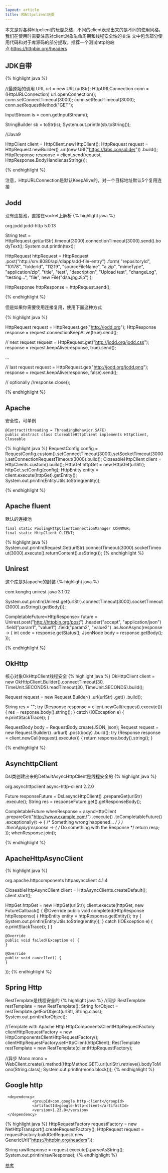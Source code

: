 ```yaml
---
layout: article
title: 和httpclient玩耍
---
```

本文是对各种httpclient的玩耍总结，不同的client表现出来的是不同的使用风格，我们在使用时需要注意对client对象生命周期和线程安全性的关注
文中包含部分使用代码和对于库源码的部分提取。推荐一个测试http的站点:https://httpbin.org/headers

## JDK自带
{% highlight java %}

//最原始的调用
URL url = new URL(urlStr);
HttpURLConnection conn = (HttpURLConnection) url.openConnection();
conn.setConnectTimeout(3000);
conn.setReadTimeout(3000);
conn.setRequestMethod("GET");

InputStream is = conn.getInputStream();

StringBuilder sb = toStr(is);
System.out.println(sb.toString());


//Java9

HttpClient client = HttpClient.newHttpClient();
HttpRequest request = HttpRequest.newBuilder()
    .uri(new URI("https://labs.consol.de/"))
    .build();
HttpResponse<String> response = client.send(request, HttpResponse.BodyHandler.asString());

{% endhighlight %}

注意，HttpURLConnection是默认KeepAlive的，对一个目标地址默认5个复用连接


## Jodd
没有连接池，直接在socket上解析
{% highlight java %}

<dependency>
    <groupId>org.jodd</groupId>
    <artifactId>jodd-http</artifactId>
    <version>5.0.13</version>
</dependency>

String text = HttpRequest.get(urlStr).timeout(3000).connectionTimeout(3000).send().bodyText();
System.out.println(text);


HttpRequest httpRequest = HttpRequest
        .post("http://srv:8080/api/dlapp/add-file-entry")
        .form(
            "repositoryId", "10178",
            "folderId", "11219",
            "sourceFileName", "a.zip",
            "mimeType", "application/zip",
            "title", "test",
            "description", "Upload test",
            "changeLog", "testing...",
            "file", new File("d:\\a.jpg.zip")
        );

HttpResponse httpResponse = httpRequest.send();
    
{% endhighlight %}

但是如果你需要使用连接复用，使用下面这种方式

{% highlight java %}

HttpRequest request = HttpRequest.get("http://jodd.org");
HttpResponse response = request.connectionKeepAlive(true).send();

// next request
request = HttpRequest.get("http://jodd.org/jodd.css");
response = request.keepAlive(response, true).send();

...

// last request
request = HttpRequest.get("http://jodd.org/jodd.png");
response = request.keepAlive(response, false).send();

// optionally
//response.close();

{% endhighlight %}


## Apache
安全性，可单例
```
@Contract(threading = ThreadingBehavior.SAFE)
public abstract class CloseableHttpClient implements HttpClient, Closeable
```

{% highlight java %}
RequestConfig config = RequestConfig.custom().setConnectTimeout(3000).setSocketTimeout(3000).setConnectionRequestTimeout(3000).build();
CloseableHttpClient client = HttpClients.custom().build();
HttpGet httpGet = new HttpGet(urlStr);
httpGet.setConfig(config);
HttpEntity entity = client.execute(httpGet).getEntity();
System.out.println(EntityUtils.toString(entity));

{% endhighlight %}

## Apache fluent

默认的连接池
```
final static PoolingHttpClientConnectionManager CONNMGR;
final static HttpClient CLIENT;
```
    
{% highlight java %}
System.out.println(Request.Get(urlStr).connectTimeout(3000).socketTimeout(3000).execute().returnContent().asString());
{% endhighlight %}

## Unirest
这个库是对apache的封装
{% highlight java %}

<dependency>
    <groupId>com.konghq</groupId>
    <artifactId>unirest-java</artifactId>
    <version>3.1.02</version>
</dependency>
        
System.out.println(Unirest.get(urlStr).connectTimeout(3000).socketTimeout(3000).asString().getBody());

CompletableFuture<HttpResponse<JsonNode>> future = Unirest.post("http://httpbin.org/post")
  .header("accept", "application/json")
  .field("param1", "value1")
  .field("param2", "value2")
  .asJsonAsync(response -> {
        int code = response.getStatus();
        JsonNode body = response.getBody();
    });
    
{% endhighlight %}


## OkHttp
核心对象OkHttpClient线程安全
{% highlight java %}
OkHttpClient client = new OkHttpClient.Builder().connectTimeout(30, TimeUnit.SECONDS).readTimeout(30, TimeUnit.SECONDS).build();

Request request = new Request.Builder()
        .url(urlStr)
        .get()
        .build();

String res = "";
try (Response response = client.newCall(request).execute()) {
    res = response.body().string();
} catch (IOException e) {
    e.printStackTrace();
}


RequestBody body = RequestBody.create(JSON, json);
Request request = new Request.Builder()
  .url(url)
  .post(body)
  .build();
try (Response response = client.newCall(request).execute()) {
return response.body().string();
}

{% endhighlight %}


## AsynchttpClient
Dsl类创建出来的DefaultAsyncHttpClient是线程安全的
{% highlight java %}


 <dependency>
            <groupId>org.asynchttpclient</groupId>
            <artifactId>async-http-client</artifactId>
            <version>2.2.0</version>
</dependency>



Future<Response> responseFuture = Dsl.asyncHttpClient()
        .prepareGet(urlStr)
        .execute();
String res = responseFuture.get().getResponseBody();


CompletableFuture<Response> whenResponse = asyncHttpClient
            .prepareGet("http://www.example.com/")
            .execute()
            .toCompletableFuture()
            .exceptionally(t -> { /* Something wrong happened... */  } )
            .thenApply(response -> { /*  Do something with the Response */ return resp; });
whenResponse.join(); 


{% endhighlight %}

## ApacheHttpAsyncClient
{% highlight java %}

<dependency>
            <groupId>org.apache.httpcomponents</groupId>
            <artifactId>httpasyncclient</artifactId>
            <version>4.1.4</version>
</dependency>
        
CloseableHttpAsyncClient client = HttpAsyncClients.createDefault();
client.start();

HttpGet httpGet = new HttpGet(urlStr);
client.execute(httpGet, new FutureCallback<HttpResponse>() {
    @Override
    public void completed(HttpResponse httpResponse) {
        HttpEntity entity = httpResponse.getEntity();
        try {
            System.out.println(EntityUtils.toString(entity));
        } catch (IOException e) {
            e.printStackTrace();
        }
    }

    @Override
    public void failed(Exception e) {
    }

    @Override
    public void cancelled() {
    }
});
{% endhighlight %}


## Spring Http
RestTemplate是线程安全的
{% highlight java %}
//同步
RestTemplate restTemplate = new RestTemplate();
String forObject = restTemplate.getForObject(urlStr, String.class);
System.out.println(forObject);

//Template with Apache Http
HttpComponentsClientHttpRequestFactory clientHttpRequestFactory = new HttpComponentsClientHttpRequestFactory();
clientHttpRequestFactory.setHttpClient(httpClient);
RestTemplate restTemplate = new RestTemplate(clientHttpRequestFactory);

//异步
Mono<String> mono = WebClient.create().method(HttpMethod.GET).uri(urlStr).retrieve().bodyToMono(String.class);
System.out.println(mono.block());
{% endhighlight %}


## Google http

```
 <dependency>
            <groupId>com.google.http-client</groupId>
            <artifactId>google-http-client</artifactId>
            <version>1.23.0</version>
 </dependency>
```

{% highlight java %}
HttpRequestFactory requestFactory
                = new NetHttpTransport().createRequestFactory();
HttpRequest request = requestFactory.buildGetRequest(
        new GenericUrl("https://httpbin.org/headers"));

String rawResponse = request.execute().parseAsString();
System.out.println(rawResponse);
{% endhighlight %}


[参考](https://github.com/eugenp/tutorials/tree/master/libraries-http)